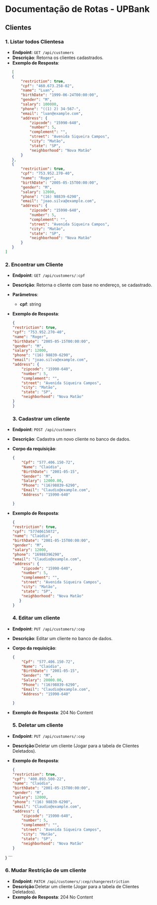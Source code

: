 # Documentação de Rotas - UPBank

## Clientes

### 1. Listar todos Clientesa

- **Endpoint**: `GET /api/customers`
- **Descrição**: Retorna os clientes cadastrados.
- **Exemplo de Resposta**:
 ```json
    [
    {
        "restriction": true,
        "cpf": "460.673.258-02",
        "name": "Luan",
        "birthDate": "1999-06-24T00:00:00",
        "gender": "M",
        "salary": 100000,
        "phone": "((1) 2) 34-567-",
        "email": "luan@example.com",
        "address": {
            "zipcode": "15990-640",
            "number": 5,
            "complement": "",
            "street": "Avenida Siqueira Campos",
            "city": "Matão",
            "state": "SP",
            "neighborhood": "Nova Matão"
        }
    },
    {
        "restriction": true,
        "cpf": "753.952.270-40",
        "name": "Roger",
        "birthDate": "2005-05-15T00:00:00",
        "gender": "M",
        "salary": 12000,
        "phone": "(16) 98839-6290",
        "email": "joao.silva@example.com",
        "address": {
            "zipcode": "15990-640",
            "number": 5,
            "complement": "",
            "street": "Avenida Siqueira Campos",
            "city": "Matão",
            "state": "SP",
            "neighborhood": "Nova Matão"
        }
    }
]
```

### 2. Encontrar um Cliente

- **Endpoint**: `GET /api/customers/:cpf`
- **Descrição**: Retorna o cliente com base no endereço, se cadastrado.
- **Parâmetros**:
    - **cpf**: string
- **Exemplo de Resposta**:
    ```json
    {
    "restriction": true,
    "cpf": "753.952.270-40",
    "name": "Roger",
    "birthDate": "2005-05-15T00:00:00",
    "gender": "M",
    "salary": 12000,
    "phone": "(16) 98839-6290",
    "email": "joao.silva@example.com",
    "address": {
        "zipcode": "15990-640",
        "number": 5,
        "complement": "",
        "street": "Avenida Siqueira Campos",
        "city": "Matão",
        "state": "SP",
        "neighborhood": "Nova Matão"
    }
  }
    ```

    ### 3. Cadastrar um cliente

- **Endpoint**: `POST /api/customers`
- **Descrição**: Cadastra um novo cliente no banco de dados.
- **Corpo da requisição**:
    ```json
    {
        "Cpf": "577.406.150-72",
        "Name": "Claúdio",
        "BirthDate": "2001-05-15",
        "Gender": "M",
        "Salary": 12000.00,
        "Phone": "(16)98839-6290",
        "Email": "Claudio@example.com",
        "Address": "15990-640"

    }
    ```
- **Exemplo de Resposta**:
    ```json
   {
    "restriction": true,
    "cpf": "57740615072",
    "name": "Claúdio",
    "birthDate": "2001-05-15T00:00:00",
    "gender": "M",
    "salary": 12000,
    "phone": "16988396290",
    "email": "Claudio@example.com",
    "address": {
        "zipcode": "15990-640",
        "number": 5,
        "complement": "",
        "street": "Avenida Siqueira Campos",
        "city": "Matão",
        "state": "SP",
        "neighborhood": "Nova Matão"
       }
  }
    ```

     ### 4. Editar um cliente

- **Endpoint**: `PUT /api/customers/:cep`
- **Descrição**: Editar um cliente no banco de dados.
- **Corpo da requisição**:
    ```json
    {
        "Cpf": "577.406.150-72",
        "Name": "Claúdio",
        "BirthDate": "2001-05-15",
        "Gender": "M",
        "Salary": 20000.00,
        "Phone": "(16)98839-6290",
        "Email": "Claudio@example.com",
        "Address": "15990-640"

    }
    ```
- **Exemplo de Resposta**:
    204 No Content


    ### 5. Deletar um cliente

- **Endpoint**: `PUT /api/customers/:cep`
- **Descrição**:Deletar um cliente (Jogar para a tabela de Clientes Deletados).
- **Exemplo de Resposta**:
    ```json
   {
    "restriction": true,
    "cpf": "400.893.500-22",
    "name": "Claúdio",
    "birthDate": "2001-05-15T00:00:00",
    "gender": "M",
    "salary": 12000,
    "phone": "(16) 98839-6290",
    "email": "Claudio@example.com",
    "address": {
        "zipcode": "15990-640",
        "number": 5,
        "complement": "",
        "street": "Avenida Siqueira Campos",
        "city": "Matão",
        "state": "SP",
        "neighborhood": "Nova Matão"
    }
}
    ```

  ### 6. Mudar Restrição de um cliente

- **Endpoint**: `PATCH /api/customers/:cep/changerestriction`
- **Descrição**:Deletar um cliente (Jogar para a tabela de Clientes Deletados).
- **Exemplo de Resposta**:
      204 No Content

